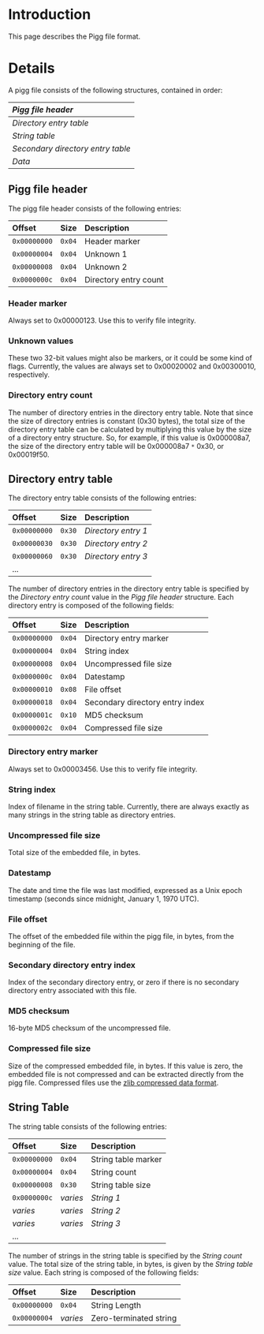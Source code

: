 # Introduction #

This page describes the Pigg file format.


# Details #

A pigg file consists of the following structures, contained in order:

|_Pigg file header_|
|:-----------------|
|_Directory entry table_|
|_String table_|
|_Secondary directory entry table_|
|_Data_|

## Pigg file header ##

The pigg file header consists of the following entries:

| **Offset** | **Size** | **Description** |
|:-----------|:---------|:----------------|
| `0x00000000` | `0x04` | Header marker |
| `0x00000004` | `0x04` | Unknown 1 |
| `0x00000008` | `0x04` | Unknown  2 |
| `0x0000000c` | `0x04` | Directory entry count |

### Header marker ###

Always set to 0x00000123.  Use this to verify file integrity.

### Unknown values ###

These two 32-bit values might also be markers, or it could be some kind of flags.  Currently, the values are always set to 0x00020002 and 0x00300010, respectively.

### Directory entry count ###

The number of directory entries in the directory entry table.  Note that since the size of directory entries is constant (0x30 bytes), the total size of the directory entry table can be calculated by multiplying this value by the size of a directory entry structure.  So, for example, if this value is 0x000008a7, the size of the directory entry table will be 0x000008a7 `*` 0x30, or 0x00019f50.

## Directory entry table ##

The directory entry table consists of the following entries:

| **Offset**     | **Size** | **Description**       |
|:---------------|:---------|:----------------------|
| `0x00000000` | `0x30` | _Directory entry 1_ |
| `0x00000030` | `0x30` | _Directory entry 2_ |
| `0x00000060` | `0x30` | _Directory entry 3_ |
| ... | | |

The number of directory entries in the directory entry table is specified by the _Directory entry count_ value in the _Pigg file header_ structure.  Each directory entry is composed of the following fields:

| **Offset**     | **Size** | **Description**                   |
|:---------------|:---------|:----------------------------------|
| `0x00000000` | `0x04` | Directory entry marker          |
| `0x00000004` | `0x04` | String index                    |
| `0x00000008` | `0x04` | Uncompressed file size          |
| `0x0000000c` | `0x04` | Datestamp                       |
| `0x00000010` | `0x08` | File offset                     |
| `0x00000018` | `0x04` | Secondary directory entry index |
| `0x0000001c` | `0x10` | MD5 checksum                    |
| `0x0000002c` | `0x04` | Compressed file size            |

### Directory entry marker ###

Always set to 0x00003456.  Use this to verify file integrity.

### String index ###

Index of filename in the string table.  Currently, there are always exactly as many strings in the string table as directory entries.

### Uncompressed file size ###

Total size of the embedded file, in bytes.

### Datestamp ###

The date and time the file was last modified, expressed as a Unix epoch timestamp (seconds since midnight, January 1, 1970 UTC).

### File offset ###

The offset of the embedded file within the pigg file, in bytes, from the beginning of the file.

### Secondary directory entry index ###

Index of the secondary directory entry, or zero if there is no secondary directory entry associated with this file.

### MD5 checksum ###

16-byte MD5 checksum of the uncompressed file.

### Compressed file size ###

Size of the compressed embedded file, in bytes.  If this value is zero, the embedded file is not compressed and can be extracted directly from the pigg file.  Compressed files use the [zlib compressed data format](http://www.ietf.org/rfc/rfc1950.txt).

## String Table ##

The string table consists of the following entries:

| **Offset**     | **Size**   | **Description**       |
|:---------------|:-----------|:----------------------|
| `0x00000000` | `0x04`   | String table marker |
| `0x00000004` | `0x04`   | String count        |
| `0x00000008` | `0x30`   | String table size   |
| `0x0000000c` | _varies_ | _String 1_          |
| _varies_     | _varies_ | _String 2_          |
| _varies_     | _varies_ | _String 3_          |
| ... | | |

The number of strings in the string table is specified by the _String count_ value.  The total size of the string table, in bytes, is given by the _String table size_ value.  Each string is composed of the following fields:

| **Offset**     | **Size**   | **Description**          |
|:---------------|:-----------|:-------------------------|
| `0x00000000` | `0x04`   | String Length          |
| `0x00000004` | _varies_ | Zero-terminated string |